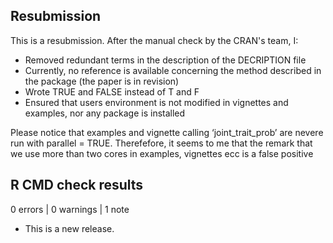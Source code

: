## Resubmission
This is a resubmission. After the manual check by the CRAN's team, I:

* Removed redundant terms in the description of the DECRIPTION file
* Currently, no reference is available concerning the method described in the package (the paper is in revision)
* Wrote TRUE and FALSE instead of T and F
* Ensured that users environment is not modified in vignettes and examples, nor any package is installed

Please notice that examples and vignette calling ‘joint_trait_prob’ are nevere run with parallel = TRUE. Therefefore, it seems to me that the remark that we use more than two cores in examples, vignettes ecc is a false positive

## R CMD check results

0 errors | 0 warnings | 1 note

* This is a new release.
